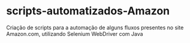 # scripts-automatizados-Amazon
Criação de scripts para a automação de alguns fluxos presentes no site Amazon.com, utilizando Selenium WebDriver com Java
